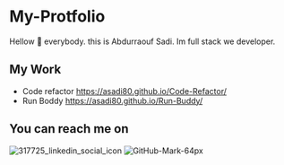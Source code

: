 # My-Protfolio
Hellow 👋 everybody.
this is Abdurraouf Sadi. Im full stack we developer.

## My Work
- Code refactor https://asadi80.github.io/Code-Refactor/
- Run Boddy https://asadi80.github.io/Run-Buddy/

## You can reach me on

![317725_linkedin_social_icon](https://github.com/asadi80)
![GitHub-Mark-64px](https://www.linkedin.com/in/abdurraouf-sadi/)

